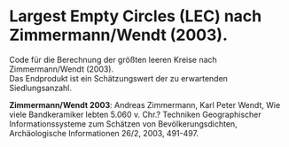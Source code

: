 # Largest Empty Circles (LEC) nach Zimmermann/Wendt (2003).

Code für die Berechnung der größten leeren Kreise nach Zimmermann/Wendt (2003).  
Das Endprodukt ist ein Schätzungswert der zu erwartenden Siedlungsanzahl. 

__Zimmermann/Wendt 2003__: Andreas Zimmermann, Karl Peter Wendt, Wie viele Bandkeramiker lebten 5.060 v. Chr.? Techniken Geographischer Informationssysteme zum Schätzen von Bevölkerungsdichten, Archäologische Informationen 26/2, 2003, 491-497.
